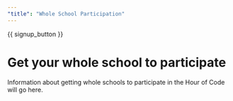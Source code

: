 ```yaml
---
"title": "Whole School Participation"
---
```


{{ signup_button }}

# Get your whole school to participate

Information about getting whole schools to participate in the Hour of Code will go here.

